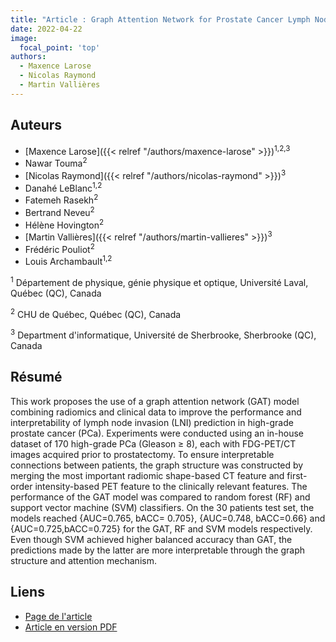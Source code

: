 ```yaml
---
title: "Article : Graph Attention Network for Prostate Cancer Lymph Node Invasion Prediction"
date: 2022-04-22
image:
  focal_point: 'top'
authors:
  - Maxence Larose
  - Nicolas Raymond
  - Martin Vallières
---
```


## Auteurs

- [Maxence Larose]({{< relref "/authors/maxence-larose" >}})<sup>1,2,3</sup>
- Nawar Touma<sup>2</sup>
- [Nicolas Raymond]({{< relref "/authors/nicolas-raymond" >}})<sup>3</sup>
- Danahé LeBlanc<sup>1,2</sup>
- Fatemeh Rasekh<sup>2</sup>
- Bertrand Neveu<sup>2</sup>
- Hélène Hovington<sup>2</sup>
- [Martin Vallières]({{< relref "/authors/martin-vallieres" >}})<sup>3</sup>
- Frédéric Pouliot<sup>2</sup>
- Louis Archambault<sup>1,2</sup>

<sup>1</sup> Département de physique, génie physique et optique, Université Laval, Québec (QC), Canada

<sup>2</sup> CHU de Québec, Québec (QC), Canada

<sup>3</sup> Department d'informatique, Université de Sherbrooke, Sherbrooke (QC), Canada

## Résumé

This work proposes the use of a graph attention network (GAT) model combining radiomics and clinical data to 
improve the performance and interpretability of lymph node invasion (LNI) prediction in high-grade prostate 
cancer (PCa). Experiments were conducted using an in-house dataset of 170 high-grade PCa (Gleason ≥ 8), each 
with FDG-PET/CT images acquired prior to prostatectomy. To ensure interpretable connections between patients, 
the graph structure was constructed by merging the most important radiomic shape-based CT feature and first-order 
intensity-based PET feature to the clinically relevant features. The performance of the GAT model was compared to 
random forest (RF) and support vector machine (SVM) classifiers. On the 30 patients test set, the models reached 
\{AUC=0.765, bACC= 0.705\}, \{AUC=0.748, bACC=0.66\} and \{AUC=0.725,bACC=0.725\} for the GAT, RF and SVM models 
respectively. Even though SVM achieved higher balanced accuracy than GAT, the predictions made by the latter are 
more interpretable through the graph structure and attention mechanism.

## Liens

- [Page de l'article](https://openreview.net/forum?id=zIpx-MISaIA)
- [Article en version PDF](https://openreview.net/pdf?id=zIpx-MISaIA)
